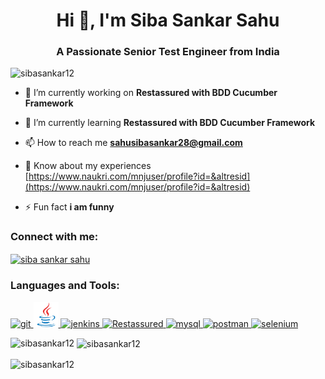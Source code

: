 <h1 align="center">Hi 👋, I'm Siba Sankar Sahu</h1>
<h3 align="center">A Passionate Senior Test Engineer from India</h3>

<p align="left"> <img src="https://komarev.com/ghpvc/?username=sibasankar12&label=Profile%20views&color=0e75b6&style=flat" alt="sibasankar12" /> </p>

- 🔭 I’m currently working on **Restassured with BDD Cucumber Framework**

- 🌱 I’m currently learning **Restassured with BDD Cucumber Framework**

- 📫 How to reach me **sahusibasankar28@gmail.com**

- 📄 Know about my experiences [https://www.naukri.com/mnjuser/profile?id=&altresid](https://www.naukri.com/mnjuser/profile?id=&altresid)

- ⚡ Fun fact **i am funny**

<h3 align="left">Connect with me:</h3>
<p align="left">
<a href="https://linkedin.com/in/siba sankar sahu" target="blank"><img align="center" src="https://raw.githubusercontent.com/rahuldkjain/github-profile-readme-generator/master/src/images/icons/Social/linked-in-alt.svg" alt="siba sankar sahu" height="30" width="40" /></a>
</p>

<h3 align="left">Languages and Tools:</h3>
<p align="left"> <a href="https://git-scm.com/" target="_blank" rel="noreferrer"> <img src="https://www.vectorlogo.zone/logos/git-scm/git-scm-icon.svg" alt="git" width="40" height="40"/> </a> <a href="https://www.java.com" target="_blank" rel="noreferrer"> <img src="https://raw.githubusercontent.com/devicons/devicon/master/icons/java/java-original.svg" alt="java" width="40" height="40"/> </a> <a href="https://www.jenkins.io" target="_blank" rel="noreferrer"> <img src="https://www.vectorlogo.zone/logos/jenkins/jenkins-icon.svg" alt="jenkins" width="40" height="40"/> </a> <a href="https://rest-assured.io/" target="_blank" rel="noreferrer"> <img src="https://encrypted-tbn0.gstatic.com/images?q=tbn:ANd9GcRnUly9BR1lkY3mempPZxB7ilM5-EZyX9sbog&s" alt="Restassured" width="40" height="40"/> </a> <a href="https://www.mysql.com/" target="_blank" rel="noreferrer"> <img src="https://yt3.googleusercontent.com/ytc/AOPolaTfdVth6YssdmQM4yK35GayY0LD8jLwq28JPKluzQ=s900-c-k-c0x00ffffff-no-rj" alt="mysql" width="40" height="40"/> </a> <a href="https://postman.com" target="_blank" rel="noreferrer"> <img src="https://www.vectorlogo.zone/logos/getpostman/getpostman-icon.svg" alt="postman" width="40" height="40"/> </a> <a href="https://www.selenium.dev" target="_blank" rel="noreferrer"> <img src="https://raw.githubusercontent.com/detain/svg-logos/780f25886640cef088af994181646db2f6b1a3f8/svg/selenium-logo.svg" alt="selenium" width="40" height="40"/> </a> </p>

<p><img align="left" src="https://github-readme-stats.vercel.app/api/top-langs?username=sibasankar12&show_icons=true&locale=en&layout=compact" alt="sibasankar12" /></p>

<p>&nbsp;<img align="center" src="https://github-readme-stats.vercel.app/api?username=sibasankar12&show_icons=true&locale=en" alt="sibasankar12" /></p>

<p><img align="center" src="https://github-readme-streak-stats.herokuapp.com/?user=sibasankar12&" alt="sibasankar12" /></p>
